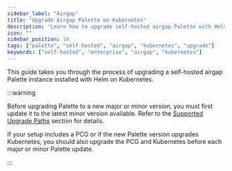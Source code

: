 ```yaml
---
sidebar_label: "Airgap"
title: "Upgrade Airgap Palette on Kubernetes"
description: "Learn how to upgrade self-hosted airgap Palette with Helm and Kubernetes."
icon: ""
sidebar_position: 10
tags: ["palette", "self-hosted", "airgap", "kubernetes", "upgrade"]
keywords: ["self-hosted", "enterprise", "airgap", "kubernetes"]
---
```


This guide takes you through the process of upgrading a self-hosted airgap Palette instance installed with Helm on
Kubernetes.

:::warning

Before upgrading Palette to a new major or minor version, you must first update it to the latest minor version
available. Refer to the [Supported Upgrade Paths](../upgrade.md#supported-upgrade-paths) section for details.

If your setup includes a PCG or if the new Palette version upgrades Kubernetes, you should also upgrade the PCG and
Kubernetes before each major or minor Palette update.

:::

